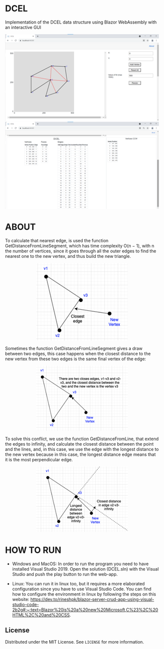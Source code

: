 # DCEL
Implementation of the DCEL data structure using Blazor WebAssembly with an interactive GUI

<div align="center">
  <img src="images/example0.png" width="800">
  <img src="images/example1.png" width="800">
 </div>
 
 # ABOUT
To calculate that nearest edge, is used the function GetDistanceFromLineSegment, which
has time complexity O(n − 1), with n the number of vertices, since it goes through all the outer
edges to find the nearest one to the new vertex, and thus build the new triangle.

<div align="center">
  <img src="images/closestedge.png" width="300">
 </div>
 
Sometimes the function GetDistanceFromLineSegment gives a draw between two edges, this case
happens when the closest distance to the new vertex from these two edges is the same final vertex
of the edge:

<div align="center">
  <img src="images/conflict.png" width="300">
 </div>
 
To solve this conflict, we use the function GetDistanceFromLine, that extend the edges to infinity,
and calculate the closest distance between the point and the lines, and, in this case, we use the
edge with the longest distance to the new vertex because in this case, the longest distance edge
means that it is the most perpendicular edge.

<div align="center">
  <img src="images/conflictsolved.png" width="300">
 </div>
 
# HOW TO RUN
- Windows and MacOS: In order to run the program you need to have installed Visual Studio 2019. Open the solution
(DCEL.sln) with the Visual Studio and push the play button to run the web-app.

- Linux: You can run it in linux too, but it requires a more elaborated configuration since you have to use
Visual Studio Code. You can find how to configure the environment in linux by following the steps
on this website:
https://dev.to/rineshpk/blazor-server-crud-app-using-visual-studio-code-2b2g#:~:text=Blazor%20is%20a%20new%20Microsoft,C%23%2C%20HTML%2C%20and%20CSS.
 
 ## License

Distributed under the MIT License. See `LICENSE` for more information.
